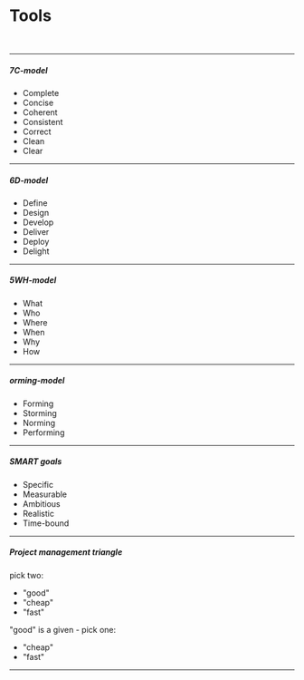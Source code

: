 # Tools

<br/>

---

##### 7C-model

- Complete
- Concise
- Coherent
- Consistent
- Correct
- Clean
- Clear 

---

##### 6D-model

- Define
- Design
- Develop
- Deliver
- Deploy
- Delight

---

##### 5WH-model

- What
- Who
- Where
- When
- Why
- How

---

##### orming-model

- Forming
- Storming
- Norming
- Performing

---

##### SMART goals

- Specific
- Measurable
- Ambitious
- Realistic
- Time-bound

---

##### Project management triangle

pick two:
- "good"
- "cheap"
- "fast"

"good" is a given - pick one:
- "cheap"
- "fast"

---